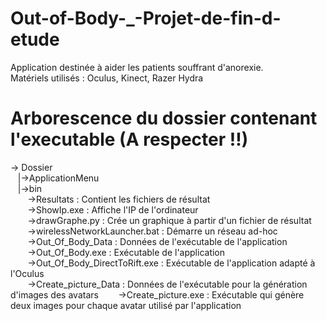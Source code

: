 # Out-of-Body-_-Projet-de-fin-d-etude

Application destinée à aider les patients souffrant d'anorexie.  
Matériels utilisés : Oculus, Kinect, Razer Hydra


# Arborescence du dossier contenant l'executable (A respecter !!)
-> Dossier  
&nbsp;&nbsp;  |->ApplicationMenu  
&nbsp;&nbsp;     |->bin  
&nbsp; &nbsp;&nbsp; &nbsp; 	->Resultats : Contient les fichiers de résultat  
&nbsp; &nbsp;&nbsp; &nbsp; 	->ShowIp.exe : Affiche l'IP de l'ordinateur  
&nbsp; &nbsp;&nbsp; &nbsp; 	->drawGraphe.py : Crée un graphique à partir d'un fichier de résultat  
&nbsp; &nbsp;&nbsp; &nbsp; 	->wirelessNetworkLauncher.bat : Démarre un réseau ad-hoc  
&nbsp; &nbsp;&nbsp; &nbsp; 	->Out_Of_Body_Data : Données de l'exécutable de l'application  
&nbsp; &nbsp;&nbsp; &nbsp; 	->Out_Of_Body.exe : Exécutable de l'application  
&nbsp; &nbsp;&nbsp; &nbsp; 	->Out_Of_Body_DirectToRift.exe : Exécutable de l'application adapté à l'Oculus  
&nbsp; &nbsp;&nbsp; &nbsp; 	->Create_picture_Data : Données de l'exécutable pour la génération d'images des avatars
&nbsp; &nbsp;&nbsp; &nbsp; 	->Create_picture.exe : Exécutable qui génère deux images pour chaque avatar utilisé par l'application
